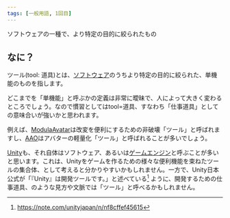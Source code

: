 ```yaml
---
tags: [一般用語, 1回目]
---
```


ソフトウェアの一種で、より特定の目的に絞られたもの

## なに？

ツール(tool: 道具)とは、[ソフトウェア](/docs/索引/さ行/ソフトウェア)のうちより特定の目的に絞られた、単機能のものを指します。

どこまでを「単機能」と呼ぶかの定義は非常に曖昧で、人によって大きく変わるところでしょう。なので慣習としてはtool=道具、すなわち「仕事道具」としての意味合いが強いかと思われます。

例えば、[ModulaAvatar](/docs/索引/MNO/ModularAvatar)は改変を便利にするための非破壊「ツール」と呼ばれますし、[AAO](/docs/索引/ABC/AAO-AvatarOptimizer)はアバターの軽量化「ツール」と呼ばれることが多いでしょう。

[Unity](/docs/索引/STU/Unity)も、それ自体はソフトウェア、あるいは[ゲームエンジン](/docs/索引/か行/ゲームエンジン)と呼ぶことが多いと思います。これは、Unityをゲームを作るための様々な便利機能を束ねたツールの集合体、として考えると分かりやすいかもしれません。一方で、Unity日本公式が「『Unity』は開発ツールです。」と述べている[^1] ように、開発するための仕事道具、のような見方や文脈では「ツール」と呼べるかもしれません。

[^1]: https://note.com/unityjapan/n/nf8cffef45615
